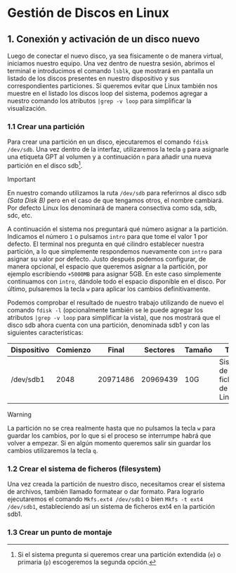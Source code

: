 # Gestión de Discos en Linux
## 1. Conexión y activación de un disco nuevo

Luego de conectar el nuevo disco, ya sea físicamente o de manera virtual, iniciamos nuestro equipo. Una vez dentro de nuestra sesión, abrimos el terminal e introducimos el comando `lsblk`, que mostrará en pantalla un listado de los discos presentes en nuestro dispositivo y sus correspondientes particiones. Si queremos evitar que Linux también nos muestre en el listado los discos loop del sistema, podemos agregar a nuestro comando los atributos `|grep -v loop` para simplificar la visualización.

### 1.1 Crear una partición
Para crear una partición en un disco, ejecutaremos el comando `fdisk /dev/sdb`. Una vez dentro de la interfaz, utilizaremos la tecla `g` para asignarle una etiqueta GPT al volumen y a continuación `n` para añadir una nueva partición en el disco sdb[^1].

>[!IMPORTANT]
>En nuestro comando utilizamos la ruta `/dev/sdb` para referirnos al disco sdb _(Sata Disk B)_ pero en el caso de que tengamos otros, el nombre cambiará. Por defecto Linux los denominará de manera consectiva como sda, sdb, sdc, etc.

A continuación el sistema nos preguntará qué número asignar a la partición. Indicamos el número `1` o pulsamos `intro` para que tome el valor 1 por defecto. El terminal nos pregunta en qué cilindro establecer nuestra partición, a lo que simplemente respondemos nuevamente con `intro` para asignar su valor por defecto. Justo después podemos configurar, de manera opcional, el espacio que queremos asignar a la partición, por ejemplo escribiendo `+5000MB` para asignar 5GB. En este caso simplemente continuamos con `intro`, dándole todo el espacio disponible en el disco. Por último, pulsaremos la tecla `w` para aplicar los cambios definitivamente.

Podemos comprobar el resultado de nuestro trabajo utilizando de nuevo el comando `fdisk -l` (opcionalmente también se le puede agregar los atributos `|grep -v loop` para simplificar la vista), que nos mostrará que el disco sdb ahora cuenta con una partición, denominada sdb1 y con las siguientes características:

| Dispositivo | Comienzo | Final | Sectores | Tamaño | Tipo |
|-------------|-------|-----|--------|----|--------|
|/dev/sdb1 | 2048 | 20971486 | 20969439 | 10G | Sistema de ficheros de Linux |

>[!WARNING]
>La partición no se crea realmente hasta que no pulsamos la tecla `w` para guardar los cambios, por lo que si el proceso se interrumpe habrá que volver a empezar. Si en algún momento queremos salir sin guardar los cambios utilizaremos la tecla `q`.

### 1.2 Crear el sistema de ficheros (filesystem)

Una vez creada la partición de nuestro disco, necesitamos crear el sistema de archivos, también llamado formatear o dar formato. Para lograrlo ejecutaremos el comando `Mkfs.ext4 /dev/sdb1` o bien `Mkfs -t ext4 /dev/sdb1`, estableciendo así un sistema de ficheros ext4 en la partición sdb1.

### 1.3 Crear un punto de montaje

[^1]: Si el sistema pregunta si queremos crear una partición extendida (`e`) o primaria (`p`) escogeremos la segunda opción.
